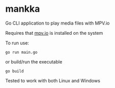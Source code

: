 # mankka
Go CLI application to play media files with MPV.io

Requires that [mpv.io](https://mpv.io/) is installed on the system


To run use:
``` 
go run main.go
```
or build/run the executable

```
go build
``` 

Tested to work with both Linux and Windows
